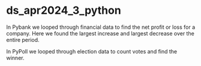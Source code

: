 # ds_apr2024_3_python

In Pybank we looped through financial data to find the net profit or loss for a company. Here we found the largest increase and largest decrease over the entire period.

In PyPoll we looped through election data to count votes and find the winner.